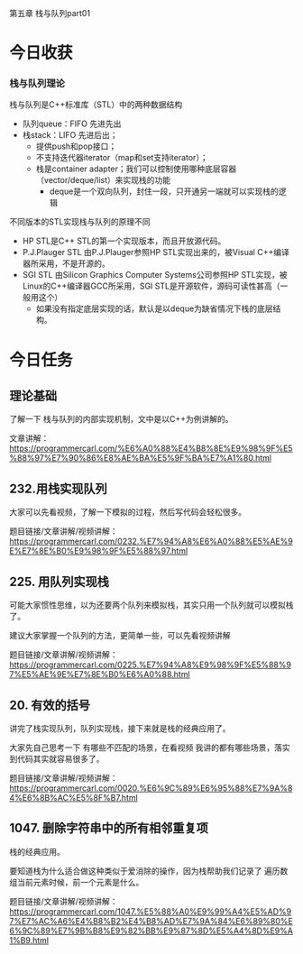 第五章 栈与队列part01
# 今日收获
### 栈与队列理论
栈与队列是C++标准库（STL）中的两种数据结构
- 队列queue：FIFO 先进先出
- 栈stack：LIFO 先进后出；
  - 提供push和pop接口；
  - 不支持迭代器iterator（map和set支持iterator）；
  - 栈是container adapter；我们可以控制使用哪种底层容器（vector/deque/list）来实现栈的功能
    - deque是一个双向队列，封住一段，只开通另一端就可以实现栈的逻辑

不同版本的STL实现栈与队列的原理不同
- HP STL是C++ STL的第一个实现版本，而且开放源代码。
- P.J.Plauger STL 由P.J.Plauger参照HP STL实现出来的，被Visual C++编译器所采用，不是开源的。
- SGI STL 由Silicon Graphics Computer Systems公司参照HP STL实现，被Linux的C++编译器GCC所采用，SGI STL是开源软件，源码可读性甚高（一般用这个）
   - 如果没有指定底层实现的话，默认是以deque为缺省情况下栈的底层结构。

# 今日任务
## 理论基础 

了解一下 栈与队列的内部实现机制，文中是以C++为例讲解的。 

文章讲解：https://programmercarl.com/%E6%A0%88%E4%B8%8E%E9%98%9F%E5%88%97%E7%90%86%E8%AE%BA%E5%9F%BA%E7%A1%80.html   

## 232.用栈实现队列 

大家可以先看视频，了解一下模拟的过程，然后写代码会轻松很多。

题目链接/文章讲解/视频讲解：https://programmercarl.com/0232.%E7%94%A8%E6%A0%88%E5%AE%9E%E7%8E%B0%E9%98%9F%E5%88%97.html   

## 225. 用队列实现栈 

可能大家惯性思维，以为还要两个队列来模拟栈，其实只用一个队列就可以模拟栈了。 

建议大家掌握一个队列的方法，更简单一些，可以先看视频讲解

题目链接/文章讲解/视频讲解：https://programmercarl.com/0225.%E7%94%A8%E9%98%9F%E5%88%97%E5%AE%9E%E7%8E%B0%E6%A0%88.html  


## 20. 有效的括号 

讲完了栈实现队列，队列实现栈，接下来就是栈的经典应用了。 

大家先自己思考一下 有哪些不匹配的场景，在看视频 我讲的都有哪些场景，落实到代码其实就容易很多了。

题目链接/文章讲解/视频讲解：https://programmercarl.com/0020.%E6%9C%89%E6%95%88%E7%9A%84%E6%8B%AC%E5%8F%B7.html  

## 1047. 删除字符串中的所有相邻重复项 

栈的经典应用。 

要知道栈为什么适合做这种类似于爱消除的操作，因为栈帮助我们记录了 遍历数组当前元素时候，前一个元素是什么。

题目链接/文章讲解/视频讲解：https://programmercarl.com/1047.%E5%88%A0%E9%99%A4%E5%AD%97%E7%AC%A6%E4%B8%B2%E4%B8%AD%E7%9A%84%E6%89%80%E6%9C%89%E7%9B%B8%E9%82%BB%E9%87%8D%E5%A4%8D%E9%A1%B9.html  

  



